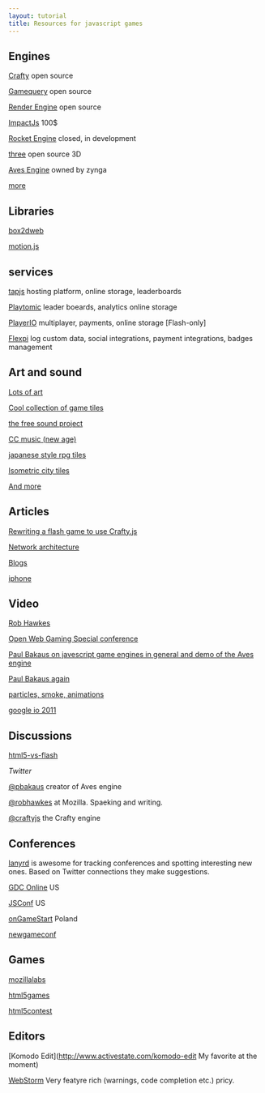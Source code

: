 ```yaml
---
layout: tutorial
title: Resources for javascript games
---
```


## Engines

[Crafty](http://craftyjs.com) open source

[Gamequery](http://gamequery.onaluf.org) open source

[Render Engine](http://www.renderengine.com) open source

[ImpactJs](http://impactjs.com) 100$

[Rocket Engine](http://rocketpack.fi/engine) closed, in development

[three](https://github.com/mrdoob/three.js) open source 3D

[Aves Engine](http://www.insidesocialgames.com/2010/09/24/zynga-acquires-dextrose-aves-engine-html5) owned by zynga

[more](https://gist.github.com/768272)

## Libraries

[box2dweb](http://code.google.com/p/box2dweb/)

[motion.js](https://github.com/tmpvar/motionjs)

## services

[tapjs](http://tapjs.com) hosting platform, online storage, leaderboards

[Playtomic](http://playtomic.com/api/html5) leader boeards, analytics online storage

[PlayerIO](http://playerio.com) multiplayer, payments, online storage [Flash-only]

[Flexpi](http://flexpi.com) log custom data, social integrations, payment integrations, badges management

## Art and sound

[Lots of art](http://opengameart.org/)

[Cool collection of game tiles](http://www.lostgarden.com/search/label/free%20game%20graphics)

[the free sound project](http://www.freesound.org/)

[CC music (new age)](http://www.vincentbernay.com/oursvincemusic/en/free-music/around.html)

[japanese style rpg tiles](http://untamed.wild-refuge.net/rpgxp.php)

[Isometric city tiles](http://www.vectorstock.com/artist-portfolio/maraga/most-downloaded/1)

[And more](http://gamedev.stackexchange.com/questions/20/where-can-i-find-free-sprites-and-images)

## Articles

[Rewriting a flash game to use Crafty.js](http://joshblog.net/2011/01/11/flash-to-html5-javascript-game-conversion-gridshock/)

[Network architecture](http://udn.epicgames.com/Three/NetworkingOverview.html)

[Blogs](http://gamedev.stackexchange.com/questions/3223/game-development-blogs)

[iphone](http://sixrevisions.com/web-development/html5-iphone-app/)

## Video

[Rob Hawkes](http://marakana.com/forums/html5/general/387.html)

[Open Web Gaming Special conference](http://lanyrd.com/2010/gameonlondon/schedule/)

[Paul Bakaus on javescript game engines in general and demo of the Aves engine](http://www.youtube.com/watch?v=_RRnyChxijA)

[Paul Bakaus again](http://jsconfeu.blip.tv/file/4244325/)

[particles, smoke, animations](http://vimeo.com/22549391)

[google io 2011](http://blog.sethladd.com/2011/05/source-code-slides-and-video-for-html5.html)

## Discussions

[html5-vs-flash](https://www.mochimedia.com/community/forum/topic/html5-vs-flash)

*Twitter*

[@pbakaus](http://twitter.com/#!/pbakaus) creator of Aves engine

[@robhawkes](http://twitter.com/#!/robhawkes) at Mozilla. Spaeking and writing.

[@craftyjs](http://twitter.com/#!/craftyjs) the Crafty engine

## Conferences

[lanyrd](http://lanyrd.com) is awesome for tracking conferences and spotting interesting new ones. Based on Twitter connections they make suggestions.

[GDC Online](http://lanyrd.com/2011/gdconline) US

[JSConf](http://lanyrd.com/2011/jsconf) US

[onGameStart](http://lanyrd.com/2011/ongamestart) Poland

[newgameconf](http://www.newgameconf.com/)

## Games

[mozillalabs](https://gaming.mozillalabs.com/games/winners)

[html5games](http://html5games.com/)

[html5contest](http://www.html5contest.com/)

## Editors

[Komodo Edit](http://www.activestate.com/komodo-edit My favorite at the moment)

[WebStorm](http://www.jetbrains.com/webstorm) Very featyre rich (warnings, code completion etc.) pricy.